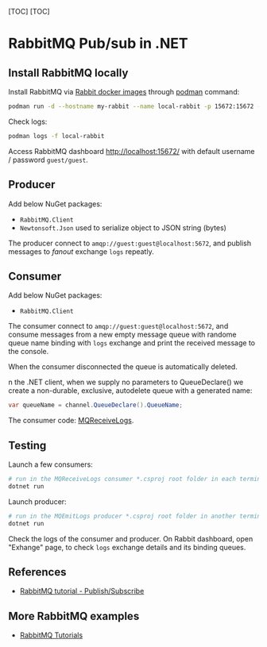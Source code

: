 [TOC]
[TOC]

# RabbitMQ Pub/sub in .NET

## Install RabbitMQ locally

Install RabbitMQ via [Rabbit docker images](https://hub.docker.com/_/rabbitmq) through [podman](https://podman.io/getting-started/installation) command:

```bash
podman run -d --hostname my-rabbit --name local-rabbit -p 15672:15672 -p 5672:5672 rabbitmq:3-management
```

Check logs:
```bash
podman logs -f local-rabbit
```

Access RabbitMQ dashboard <http://localhost:15672/> with default username / password `guest/guest`.


## Producer

Add below NuGet packages:
- `RabbitMQ.Client`
- `Newtonsoft.Json` used to serialize object to JSON string (bytes)

The producer connect to `amqp://guest:guest@localhost:5672`, and publish messages to  *fanout* exchange `logs` repeatly. 


## Consumer

Add below NuGet packages:
- `RabbitMQ.Client`

The consumer connect to `amqp://guest:guest@localhost:5672`, and consume messages from a new empty message queue with randome queue name binding with `logs` exchange and print the received message to the console. 

When the consumer disconnected the queue is automatically deleted.

n the .NET client, when we supply no parameters to QueueDeclare() we create a non-durable, exclusive, autodelete queue with a generated name:

```c#
var queueName = channel.QueueDeclare().QueueName;
```

The consumer code: [MQReceiveLogs](https://github.com/xdevops-caj-dotnet/MQReceiveLogs).

## Testing
Launch a few consumers:
```bash
# run in the MQReceiveLogs consumer *.csproj root folder in each terminal
dotnet run
```

Launch producer:
```bash
# run in the MQEmitLogs producer *.csproj root folder in another terminal
dotnet run
```

Check the logs of the consumer and producer.
On Rabbit dashboard, open "Exhange" page, to check `logs` exchange details and its binding queues.

## References
- [RabbitMQ tutorial - Publish/Subscribe](https://www.rabbitmq.com/tutorials/tutorial-three-dotnet.html)

## More RabbitMQ examples
- [RabbitMQ Tutorials](https://www.rabbitmq.com/getstarted.html)
